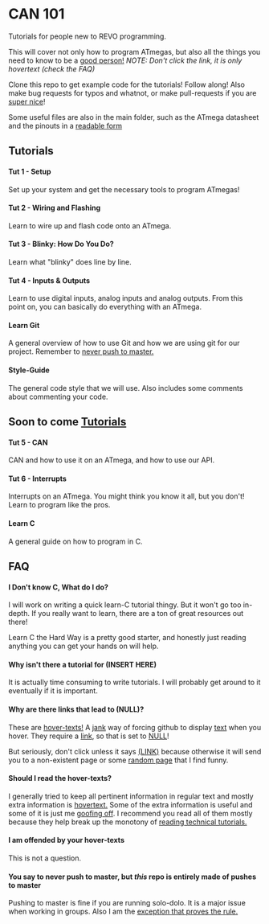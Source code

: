 # CAN 101
Tutorials for people new to REVO programming.

This will cover not only how to program ATmegas, but also all the things you need to know to be a [good person!](NULL "Well, not really. They will probably make you a worse person") 
*NOTE: Don't click the link, it is only hovertext (check the FAQ)*

Clone this repo to get example code for the tutorials! Follow along! Also make bug requests for typos and whatnot, or make pull-requests if you are [super nice](NULL "<3")!

Some useful files are also in the main folder, such as the ATmega datasheet and the pinouts in a [readable form](NULL "The datasheet has a terrible format for the pinouts, and it is really hard to read. I painstakingly transcribed them into a text document.")

## Tutorials
#### Tut 1 - Setup
Set up your system and get the necessary tools to program ATmegas!

#### Tut 2 - Wiring and Flashing
Learn to wire up and flash code onto an ATmega. 

#### Tut 3 - Blinky: How Do You Do?
Learn what "blinky" does line by line.

#### Tut 4 - Inputs & Outputs
Learn to use digital inputs, analog inputs and analog outputs. From this point on, you can basically do everything with an ATmega.

#### Learn Git
A general overview of how to use Git and how we are using git for our project. Remember to [never push to master.](null "DON'T DO IT!")

#### Style-Guide
The general code style that we will use. Also includes some comments about commenting your code. 

## Soon to come [Tutorials](null "Maybe")
#### Tut 5 - CAN
CAN and how to use it on an ATmega, and how to use our API. 

#### Tut 6 - Interrupts
Interrupts on an ATmega. You might think you know it all, but you don't! Learn to program like the pros. 

#### Learn C
A general guide on how to program in C.

## FAQ
#### I Don't know C, What do I do?
I will work on writing a quick learn-C tutorial thingy. But it won't go too in-depth. If you really want to learn, there are a ton of great resources out there!

Learn C the Hard Way is a pretty good starter, and honestly just reading anything you can get your hands on will help.

#### Why isn't there a tutorial for (INSERT HERE)
It is actually time consuming to write tutorials. I will probably get around to it eventually if it is important.

#### Why are there links that lead to (NULL)?
These are [hover-texts!](NULL "Hi I am hovertext") A [jank](null "So jank") way of forcing github to display [text](null "Like me!") when you hover. They require a [link](null "Woops! Not a link"), so that is set to [NULL](null "Null is not a valid link so it breaks! Don't click it!")! 

But seriously, don't click unless it says [(LINK)](https://www.youtube.com/watch?v=dQw4w9WgXcQ "See, you can click now!") because otherwise it will send you to a non-existent page or some [random page](http://www.findtheinvisiblecow.com/ "cow? Cow? COW! COW! COW COW COW!!!!") that I find funny.

#### Should I read the hover-texts?
I generally tried to keep all pertinent information in regular text and mostly extra information is [hovertext.](null "Like the fact that I used to own a rabbit.") Some of the extra information is useful and some of it is just me [goofing off](null "I am a serious person and I demand respect!"). I recommend you read all of them mostly because they help break up the monotony of [reading technical tutorials.](null "They are like novels that don't have a plot and kinda just spend the entire book describing the room the main character is sitting in at a great depth.")

#### I am offended by your hover-texts
This is not a question. 

#### You say to never push to master, but *this* repo is entirely made of pushes to master
Pushing to master is fine if you are running solo-dolo. It is a major issue when working in groups. Also I am the [exception that proves the rule.](null "Not only does this argument not make sense, but I also break things all the time by pushing to Master. I also delete data files at my work all the time by accident. My work just tends to be net-positive that people keep me around, at least for now.")

